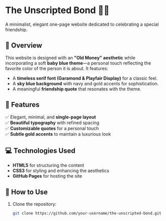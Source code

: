 # The Unscripted Bond 🌊💙  

A minimalist, elegant one-page website dedicated to celebrating a special friendship.  

## 🌟 Overview  
This website is designed with an **"Old Money" aesthetic** while incorporating a soft **baby blue theme**—a personal touch reflecting the favorite color of the person it is about. It features:  
- A **timeless serif font (Garamond & Playfair Display)** for a classic feel.  
- A **sky blue background** with navy and gold accents for sophistication.  
- A meaningful **friendship quote** that resonates with the theme.  

## 🎨 Features  
✅ Elegant, minimal, and **single-page layout**  
✅ **Beautiful typography** with refined spacing  
✅ **Customizable quotes** for a personal touch  
✅ **Subtle gold accents** to maintain a luxurious look  

## 💻 Technologies Used  
- **HTML5** for structuring the content  
- **CSS3** for styling and enhancing the aesthetics  
- **GitHub Pages** for hosting the site  

## 🚀 How to Use  
1. Clone the repository:  
   ```bash
   git clone https://github.com/your-username/the-unscripted-bond.git
